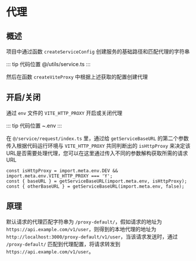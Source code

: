 # 代理

## 概述

项目中通过函数 `createServiceConfig` 创建服务的基础路径和匹配代理的字符串

::: tip 代码位置
@/utils/service.ts
:::

然后在函数 `createViteProxy` 中根据上述获取的配置创建代理

## 开启/关闭

通过 `env` 文件的 `VITE_HTTP_PROXY` 开启或关闭代理

::: tip 代码位置
~.env
:::

在 `@/service/request/index.ts` 里，通过给 `getServiceBaseURL` 的第二个参数传入根据代码运行环境与 `VITE_HTTP_PROXY` 共同判断出的 `isHttpProxy` 来决定该URL是否需要处理代理，您可以在这里通过传入不同的参数解构获取所需的请求URL

```
const isHttpProxy = import.meta.env.DEV && import.meta.env.VITE_HTTP_PROXY === 'Y';
const { baseURL } = getServiceBaseURL(import.meta.env, isHttpProxy);
const { otherBaseURL } = getServiceBaseURL(import.meta.env, false);
```

## 原理

默认请求的代理匹配字符串为 `/proxy-default/`，假如请求的地址为 `https://api.example.com/v1/user`，则得到的本地代理的地址为 `http://localhost:3000/proxy-default/v1/user`，当该请求发送时，通过 `/proxy-default/` 匹配到代理配置，将请求转发到 `https://api.example.com/v1/user`。
